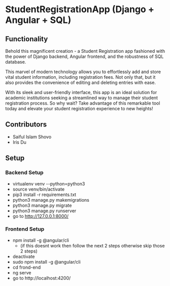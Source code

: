 # StudentRegistrationApp (Django + Angular + SQL)

## Functionality
Behold this magnificent creation - a Student Registration app fashioned with the power of Django backend, Angular frontend, and the robustness of SQL database.

This marvel of modern technology allows you to effortlessly add and store vital student information, including registration fees. Not only that, but it also provides the convenience of editing and deleting entries with ease.

With its sleek and user-friendly interface, this app is an ideal solution for academic institutions seeking a streamlined way to manage their student registration process. So why wait? Take advantage of this remarkable tool today and elevate your student registration experience to new heights!

## Contributors
- Saiful Islam Shovo
- Iris Du

## Setup

### Backend Setup
-  virtualenv venv --python=python3 
-  source venv/bin/activate 
-  pip3 install -r requirements.txt
-  python3 manage.py makemigrations  
-  python3 manage.py migrate 
-  python3 manage.py runserver  
-  go to http://127.0.0.1:8000/

### Frontend Setup
- npm install -g @angular/cli  
  - (if this doesnt work then follow the next 2 steps otherwise skip those 2 steps)
- deactivate 
- sudo npm install -g @angular/cli  
- cd frond-end 
- ng serve  
- go to http://localhost:4200/
